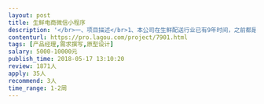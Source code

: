 ```yaml
---                
layout: post       
title: 生鲜电商微信小程序           
description: '</br>一、项目描述</br>1、本公司在生鲜配送行业已有9年时间，之前都是to B的线下业务，给部队、学校等政府部门配送生鲜产品，为了扩大业务范围，想做一款生鲜电商的平台，主要是to C的业务。</br></br>二、功能要求</br>1、目前先做微信小程序，做一个产品的原型设计，功能模块包括：登陆模块、首页、分类（SKU)、订单管理、会员体系</br></br>三、参考产品：每日优鲜、盒马生鲜等生鲜平台产品</br></br>四、人员要求：</br>1、产品经理1位，设计产品原型，撰写PRD</br>'     
contenturl: https://pro.lagou.com/project/7901.html      
tags: [产品经理,需求撰写,原型设计]            
salary: 5000-10000元          
publish_time: 2018-05-17 13:10:20         
review: 1871人                   
apply: 35人                   
recommend: 3人                   
time_range: 1-2周              
---                 
```

